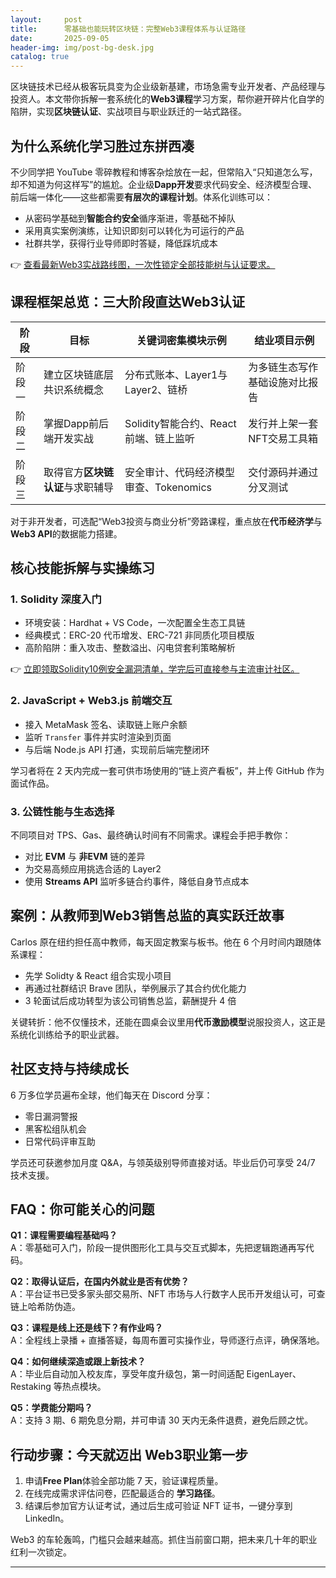 ```yaml
---
layout:     post
title:      零基础也能玩转区块链：完整Web3课程体系与认证路径
date:       2025-09-05
header-img: img/post-bg-desk.jpg
catalog: true
---
```


区块链技术已经从极客玩具变为企业级新基建，市场急需专业开发者、产品经理与投资人。本文带你拆解一套系统化的**Web3课程**学习方案，帮你避开碎片化自学的陷阱，实现**区块链认证**、实战项目与职业跃迁的一站式路径。

## 为什么系统化学习胜过东拼西凑

不少同学把 YouTube 零碎教程和博客杂烩放在一起，但常陷入“只知道怎么写，却不知道为何这样写”的尴尬。企业级**Dapp开发**要求代码安全、经济模型合理、前后端一体化——这些都需要**有层次的课程计划**。体系化训练可以：

- 从密码学基础到**智能合约安全**循序渐进，零基础不掉队  
- 采用真实案例演练，让知识即刻可以转化为可运行的产品  
- 社群共学，获得行业导师即时答疑，降低踩坑成本  

👉 [查看最新Web3实战路线图，一次性锁定全部技能树与认证要求。](https://okxdog.com/)

## 课程框架总览：三大阶段直达Web3认证

| 阶段         | 目标                           | 关键词密集模块示例              | 结业项目示例                   |
|--------------|--------------------------------|---------------------------------|-------------------------------|
| 阶段一       | 建立区块链底层共识系统概念     | 分布式账本、Layer1与Layer2、链桥  | 为多链生态写作基础设施对比报告 |
| 阶段二       | 掌握Dapp前后端开发实战         | Solidity智能合约、React前端、链上监听  | 发行并上架一套NFT交易工具箱    |
| 阶段三       | 取得官方**区块链认证**与求职辅导 | 安全审计、代码经济模型审查、Tokenomics | 交付源码并通过分叉测试         |

对于非开发者，可选配“Web3投资与商业分析”旁路课程，重点放在**代币经济学**与**Web3 API**的数据能力搭建。

## 核心技能拆解与实操练习

### 1. Solidity 深度入门

- 环境安装：Hardhat + VS Code，一次配置全生态工具链  
- 经典模式：ERC-20 代币增发、ERC-721 非同质化项目模版  
- 高阶陷阱：重入攻击、整数溢出、闪电贷套利策略解析  

👉 [立即领取Solidity10例安全漏洞清单，学完后可直接参与主流审计社区。](https://okxdog.com/)

### 2. JavaScript + Web3.js 前端交互

- 接入 MetaMask 签名、读取链上账户余额  
- 监听 `Transfer` 事件并实时渲染到页面  
- 与后端 Node.js API 打通，实现前后端完整闭环  

学习者将在 2 天内完成一套可供市场使用的“链上资产看板”，并上传 GitHub 作为面试作品。

### 3. 公链性能与生态选择

不同项目对 TPS、Gas、最终确认时间有不同需求。课程会手把手教你：

- 对比 **EVM** 与 **非EVM** 链的差异  
- 为交易高频应用挑选合适的 Layer2  
- 使用 **Streams API** 监听多链合约事件，降低自身节点成本  

## 案例：从教师到Web3销售总监的真实跃迁故事

Carlos 原在纽约担任高中教师，每天固定教案与板书。他在 6 个月时间内跟随体系课程：

- 先学 Solidty & React 组合实现小项目  
- 再通过社群结识 Brave 团队，举例展示了其合约优化能力  
- 3 轮面试后成功转型为该公司销售总监，薪酬提升 4 倍  

关键转折：他不仅懂技术，还能在圆桌会议里用**代币激励模型**说服投资人，这正是系统化训练给予的职业武器。

## 社区支持与持续成长

6 万多位学员遍布全球，他们每天在 Discord 分享：

- 零日漏洞警报  
- 黑客松组队机会  
- 日常代码评审互助  

学员还可获邀参加月度 Q&A，与领英级别导师直接对话。毕业后仍可享受 24/7 技术支援。

## FAQ：你可能关心的问题

**Q1：课程需要编程基础吗？**  
A：零基础可入门，阶段一提供图形化工具与交互式脚本，先把逻辑跑通再写代码。

**Q2：取得认证后，在国内外就业是否有优势？**  
A：平台证书已受多家头部交易所、NFT 市场与人行数字人民币开发组认可，可查链上哈希防伪造。

**Q3：课程是线上还是线下？有作业吗？**  
A：全程线上录播 + 直播答疑，每周布置可实操作业，导师逐行点评，确保落地。

**Q4：如何继续深造或跟上新技术？**  
A：毕业后自动加入校友库，享受年度升级包，第一时间适配 EigenLayer、Restaking 等热点模块。

**Q5：学费能分期吗？**  
A：支持 3 期、6 期免息分期，并可申请 30 天内无条件退费，避免后顾之忧。

## 行动步骤：今天就迈出 Web3职业第一步

1. 申请**Free Plan**体验全部功能 7 天，验证课程质量。  
2. 在线完成需求评估问卷，匹配最适合的 **学习路径**。  
3. 结课后参加官方认证考试，通过后生成可验证 NFT 证书，一键分享到 LinkedIn。  

Web3 的车轮轰鸣，门槛只会越来越高。抓住当前窗口期，把未来几十年的职业红利一次锁定。

---